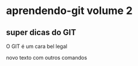 # aprendendo-git volume 2
## super dicas do GIT
O GIT é um cara bel legal 

novo texto com outros comandos
